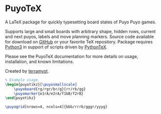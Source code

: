 # PuyoTeX

A LaTeX package for quickly typesetting board states of Puyo Puyo games.

Supports large and small boards with arbitrary shape, hidden rows, current and next puyos, labels and move planning markers. Source code available for download on [GitHub](https://github.com/amosborne/puyotex) or your favorite TeX repository. Package requires [Python3](https://www.python.org/) in support of scripts driven by [PythonTeX](https://github.com/gpoore/pythontex).

Please see the PuyoTeX documentation for more details on usage, installation, and known limitations.

Created by [terramyst](https://twitter.com/terramyst1).

```tex
% Example usage.
\begin{puyotikz}[\puyosmallscale]
    \puyoboard{rg/rgr/br/g}{rr/rb/gg}
    \puyomarker{e1rA/e2rA/f1bB/f2rB}
\end{puyotikz}

\puyogrid[nrows=4, ncols=4]{bbb/rrrb/gggr/yyyg}
```
